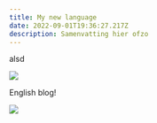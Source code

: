 ```yaml
---
title: My new language
date: 2022-09-01T19:36:27.217Z
description: Samenvatting hier ofzo
---
```

alsd

![](img/about-shade-grown.jpg)

English blog!

![](img/blog-index.jpg)